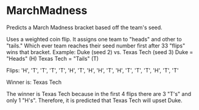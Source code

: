 # MarchMadness
Predicts a March Madness bracket based off the team's seed.

Uses a weighted coin flip. It assigns one team to "heads" and other to "tails." Which ever team reaches their seed number first after 33 "flips" wins that bracket.
Example: Duke (seed 2) vs. Texas Tech (seed 3)
Duke = "Heads" (H)
Texas Tech = "Tails" (T)

Flips:
'H', 'T', 'T', 'T', 'T', 'H', 'T', 'H', 'H', 'T', 'H', 'T', 'T', 'T', 'H', 'T', 'T'

Winner is: Texas Tech

The winner is Texas Tech because in the first 4 flips there are 3 "T's" and only 1 "H's". Therefore, it is predicted that Texas Tech will upset Duke.
